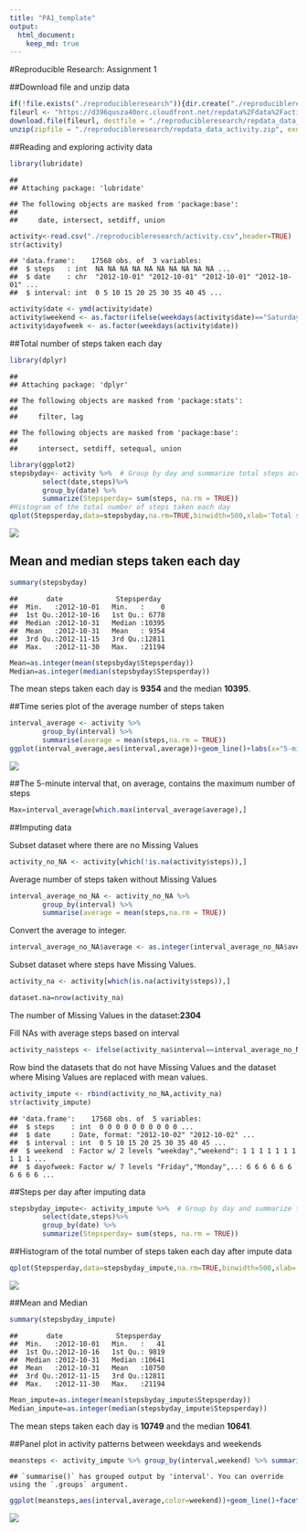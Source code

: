 ```yaml
---
title: "PA1_template"
output: 
  html_document:
    keep_md: true
---
```


#Reproducible Research: Assignment 1

##Download file and unzip data

```r
if(!file.exists("./reproducibleresearch")){dir.create("./reproducibleresearch")}
fileurl <- "https://d396qusza40orc.cloudfront.net/repdata%2Fdata%2Factivity.zip"
download.file(fileurl, destfile = "./reproducibleresearch/repdata_data_activity.zip")
unzip(zipfile = "./reproducibleresearch/repdata_data_activity.zip", exdir = "./reproducibleresearch")
```

##Reading and exploring activity data

```r
library(lubridate)
```

```
## 
## Attaching package: 'lubridate'
```

```
## The following objects are masked from 'package:base':
## 
##     date, intersect, setdiff, union
```

```r
activity<-read.csv("./reproducibleresearch/activity.csv",header=TRUE)
str(activity)
```

```
## 'data.frame':	17568 obs. of  3 variables:
##  $ steps   : int  NA NA NA NA NA NA NA NA NA NA ...
##  $ date    : chr  "2012-10-01" "2012-10-01" "2012-10-01" "2012-10-01" ...
##  $ interval: int  0 5 10 15 20 25 30 35 40 45 ...
```

```r
activity$date <- ymd(activity$date)
activity$weekend <- as.factor(ifelse(weekdays(activity$date)=="Saturday" | weekdays(activity$date)=="Sunday","weekend","weekday"))
activity$dayofweek <- as.factor(weekdays(activity$date))
```
##Total number of steps taken each day

```r
library(dplyr)
```

```
## 
## Attaching package: 'dplyr'
```

```
## The following objects are masked from 'package:stats':
## 
##     filter, lag
```

```
## The following objects are masked from 'package:base':
## 
##     intersect, setdiff, setequal, union
```

```r
library(ggplot2)
stepsbyday<- activity %>%  # Group by day and summarize total steps across the board
        select(date,steps)%>%
        group_by(date) %>%
        summarize(Stepsperday= sum(steps, na.rm = TRUE))
#Histogram of the total number of steps taken each day
qplot(Stepsperday,data=stepsbyday,na.rm=TRUE,binwidth=500,xlab='Total steps per day', ylab='Frequency using binwith 500',main = 'Histogram of the total number of steps taken each day')
```

![](PA1_template_files/figure-html/unnamed-chunk-3-1.png)<!-- -->
## Mean and median steps taken each day

```r
summary(stepsbyday)
```

```
##       date             Stepsperday   
##  Min.   :2012-10-01   Min.   :    0  
##  1st Qu.:2012-10-16   1st Qu.: 6778  
##  Median :2012-10-31   Median :10395  
##  Mean   :2012-10-31   Mean   : 9354  
##  3rd Qu.:2012-11-15   3rd Qu.:12811  
##  Max.   :2012-11-30   Max.   :21194
```

```r
Mean=as.integer(mean(stepsbyday$Stepsperday))
Median=as.integer(median(stepsbyday$Stepsperday))
```
The mean steps taken each day is **9354** and the median **10395**.

##Time series plot of the average number of steps taken

```r
interval_average <- activity %>% 
        group_by(interval) %>% 
        summarise(average = mean(steps,na.rm = TRUE))
ggplot(interval_average,aes(interval,average))+geom_line()+labs(x="5-minute interval",y="Average steps taken across all days")
```

![](PA1_template_files/figure-html/unnamed-chunk-5-1.png)<!-- -->

##The 5-minute interval that, on average, contains the maximum number of steps

```r
Max=interval_average[which.max(interval_average$average),]
```

##Imputing data

Subset dataset where there are no Missing Values


```r
activity_no_NA <- activity[which(!is.na(activity$steps)),]
```

Average number of steps taken without Missing Values


```r
interval_average_no_NA <- activity_no_NA %>% 
        group_by(interval) %>% 
        summarise(average = mean(steps,na.rm = TRUE))
```

Convert the average to integer.


```r
interval_average_no_NA$average <- as.integer(interval_average_no_NA$average)
```

Subset dataset where steps have Missing Values.


```r
activity_na <- activity[which(is.na(activity$steps)),]
```



```r
dataset.na=nrow(activity_na)
```

The number of Missing Values in the dataset:**2304**

Fill NAs with average steps based on interval


```r
activity_na$steps <- ifelse(activity_na$interval==interval_average_no_NA$interval,interval_average_no_NA$average)
```

Row bind the datasets that do not have Missing Values and the dataset where Mising Values are replaced with mean values.


```r
activity_impute <- rbind(activity_no_NA,activity_na)
str(activity_impute)
```

```
## 'data.frame':	17568 obs. of  5 variables:
##  $ steps    : int  0 0 0 0 0 0 0 0 0 0 ...
##  $ date     : Date, format: "2012-10-02" "2012-10-02" ...
##  $ interval : int  0 5 10 15 20 25 30 35 40 45 ...
##  $ weekend  : Factor w/ 2 levels "weekday","weekend": 1 1 1 1 1 1 1 1 1 1 ...
##  $ dayofweek: Factor w/ 7 levels "Friday","Monday",..: 6 6 6 6 6 6 6 6 6 6 ...
```

##Steps per day after imputing data


```r
stepsbyday_impute<- activity_impute %>%  # Group by day and summarize total steps across the board
        select(date,steps)%>%
        group_by(date) %>%
        summarize(Stepsperday= sum(steps, na.rm = TRUE))
```

##Histogram of the total number of steps taken each day after impute data


```r
qplot(Stepsperday,data=stepsbyday_impute,na.rm=TRUE,binwidth=500,xlab='Total steps per day', ylab='Frequency using binwith 500',main = 'Histogram of the total number of steps taken each day')
```

![](PA1_template_files/figure-html/unnamed-chunk-15-1.png)<!-- -->

##Mean and Median

```r
summary(stepsbyday_impute)
```

```
##       date             Stepsperday   
##  Min.   :2012-10-01   Min.   :   41  
##  1st Qu.:2012-10-16   1st Qu.: 9819  
##  Median :2012-10-31   Median :10641  
##  Mean   :2012-10-31   Mean   :10750  
##  3rd Qu.:2012-11-15   3rd Qu.:12811  
##  Max.   :2012-11-30   Max.   :21194
```

```r
Mean_impute=as.integer(mean(stepsbyday_impute$Stepsperday))
Median_impute=as.integer(median(stepsbyday_impute$Stepsperday))
```

The mean steps taken each day is **10749** and the median **10641**.

##Panel plot in activity patterns between weekdays and weekends


```r
meansteps <- activity_impute %>% group_by(interval,weekend) %>% summarise(average = mean(steps))
```

```
## `summarise()` has grouped output by 'interval'. You can override using the `.groups` argument.
```

```r
ggplot(meansteps,aes(interval,average,color=weekend))+geom_line()+facet_grid(weekend~.) +xlab("Interval") + ylab("Mean of Steps") +ggtitle("Comparison of Average Number of Steps in Each Interval")
```

![](PA1_template_files/figure-html/unnamed-chunk-17-1.png)<!-- -->






